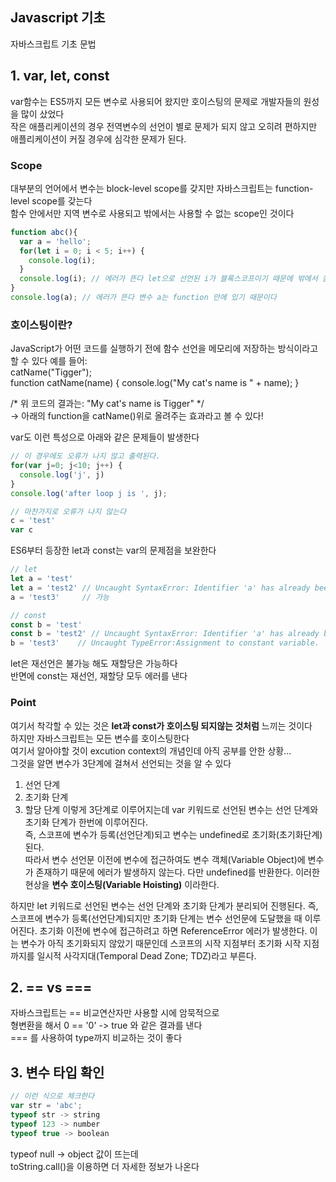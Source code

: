## Javascript 기초
자바스크립트 기초 문법
## 1. var, let, const  
var함수는 ES5까지 모든 변수로 사용되어 왔지만 호이스팅의 문제로 개발자들의 원성을 많이 샀었다  
작은 애플리케이션의 경우 전역변수의 선언이 별로 문제가 되지 않고 오히려 편하지만  
애플리케이션이 커질 경우에 심각한 문제가 된다.  

### Scope
대부분의 언어에서 변수는 block-level scope를 갖지만 자바스크립트는 function-level scope를 갖는다  
함수 안에서만 지역 변수로 사용되고 밖에서는 사용할 수 없는 scope인 것이다  
```js
function abc(){
  var a = 'hello';
  for(let i = 0; i < 5; i++) {
    console.log(i);
  }
  console.log(i); // 에러가 뜬다 let으로 선언된 i가 블록스코프이기 때문에 밖에서 참조 X
}
console.log(a); // 에러가 뜬다 변수 a는 function 안에 있기 때문이다
```


### __호이스팅이란?__
JavaScript가 어떤 코드를 실행하기 전에 함수 선언을 메모리에 저장하는 방식이라고 할 수 있다
예를 들어:  
catName("Tigger");  
function catName(name) {
  console.log("My cat's name is " + name);
}


/*
위 코드의 결과는: "My cat's name is Tigger"
*/  
-> 아래의 function을 catName()위로 올려주는 효과라고 볼 수 있다!  

var도 이런 특성으로 아래와 같은 문제들이 발생한다
```js
// 이 경우에도 오류가 나지 않고 출력된다.
for(var j=0; j<10; j++) {
  console.log('j', j)
}
console.log('after loop j is ', j);

// 마찬가지로 오류가 나지 않는다
c = 'test'
var c
```
ES6부터 등장한 let과 const는 var의 문제점을 보완한다
```js
// let
let a = 'test'
let a = 'test2' // Uncaught SyntaxError: Identifier 'a' has already been declared
a = 'test3'     // 가능

// const
const b = 'test'
const b = 'test2' // Uncaught SyntaxError: Identifier 'a' has already been declared
b = 'test3'    // Uncaught TypeError:Assignment to constant variable.
```
let은 재선언은 불가능 해도 재할당은 가능하다  
반면에 const는 재선언, 재할당 모두 에러를 낸다  

### Point
여기서 착각할 수 있는 것은 __let과 const가 호이스팅 되지않는 것처럼__ 느끼는 것이다  
하지만 자바스크립트는 모든 변수를 호이스팅한다  
여기서 알아야할 것이 excution context의 개념인데 아직 공부를 안한 상황...  
그것을 알면 변수가 3단계에 걸쳐서 선언되는 것을 알 수 있다  
1. 선언 단계
2. 초기화 단계
3. 할당 단계
이렇게 3단계로 이루어지는데 
var 키워드로 선언된 변수는 선언 단계와 초기화 단계가 한번에 이루어진다.   
즉, 스코프에 변수가 등록(선언단계)되고 변수는 undefined로 초기화(초기화단계)된다.  
따라서 변수 선언문 이전에 변수에 접근하여도 변수 객체(Variable Object)에 변수가 존재하기 때문에 에러가 발생하지 않는다. 다만 undefined를 반환한다. 이러한 현상을 __변수 호이스팅(Variable Hoisting)__ 이라한다.  
  
  하지만 let 키워드로 선언된 변수는 선언 단계와 초기화 단계가 분리되어 진행된다. 즉, 스코프에 변수가 등록(선언단계)되지만 초기화 단계는 변수 선언문에 도달했을 때 이루어진다. 초기화 이전에 변수에 접근하려고 하면 ReferenceError 에러가 발생한다. 이는 변수가 아직 초기화되지 않았기 때문인데 스코프의 시작 지점부터 초기화 시작 지점까지를 일시적 사각지대(Temporal Dead Zone; TDZ)라고 부른다.
  
## 2. == vs ===  
자바스크립트는 == 비교연산자만 사용할 시에 암묵적으로  
형변환을 해서 0 == '0' -> true 와 같은 결과를 낸다  
=== 를 사용하여 type까지 비교하는 것이 좋다
## 3. 변수 타입 확인
```js
// 이런 식으로 체크한다
var str = 'abc';
typeof str -> string
typeof 123 -> number
typeof true -> boolean
```
typeof null -> object 값이 뜨는데  
toString.call()을 이용하면 더 자세한 정보가 나온다